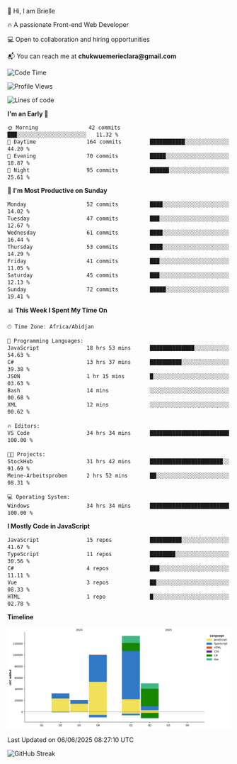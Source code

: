 <div align="left">
  <p>👋 Hi, I am Brielle</p>
  <p>🔥 A passionate Front-end Web Developer</p>
  <p>💻 Open to collaboration and hiring opportunities</p>
  <p>📬 You can reach me at <strong>chukwuemerieclara@gmail.com</strong></p>
</div>


 
 <!--START_SECTION:waka-->
![Code Time](http://img.shields.io/badge/Code%20Time-662%20hrs%2044%20mins-blue)

![Profile Views](http://img.shields.io/badge/Profile%20Views-0-blue)

![Lines of code](https://img.shields.io/badge/From%20Hello%20World%20I%27ve%20Written-336.0%20thousand%20lines%20of%20code-blue)

**I'm an Early 🐤** 

```text
🌞 Morning                42 commits          ███░░░░░░░░░░░░░░░░░░░░░░   11.32 % 
🌆 Daytime                164 commits         ███████████░░░░░░░░░░░░░░   44.20 % 
🌃 Evening                70 commits          █████░░░░░░░░░░░░░░░░░░░░   18.87 % 
🌙 Night                  95 commits          ██████░░░░░░░░░░░░░░░░░░░   25.61 % 
```
📅 **I'm Most Productive on Sunday** 

```text
Monday                   52 commits          ████░░░░░░░░░░░░░░░░░░░░░   14.02 % 
Tuesday                  47 commits          ███░░░░░░░░░░░░░░░░░░░░░░   12.67 % 
Wednesday                61 commits          ████░░░░░░░░░░░░░░░░░░░░░   16.44 % 
Thursday                 53 commits          ████░░░░░░░░░░░░░░░░░░░░░   14.29 % 
Friday                   41 commits          ███░░░░░░░░░░░░░░░░░░░░░░   11.05 % 
Saturday                 45 commits          ███░░░░░░░░░░░░░░░░░░░░░░   12.13 % 
Sunday                   72 commits          █████░░░░░░░░░░░░░░░░░░░░   19.41 % 
```


📊 **This Week I Spent My Time On** 

```text
🕑︎ Time Zone: Africa/Abidjan

💬 Programming Languages: 
JavaScript               18 hrs 53 mins      ██████████████░░░░░░░░░░░   54.63 % 
C#                       13 hrs 37 mins      ██████████░░░░░░░░░░░░░░░   39.38 % 
JSON                     1 hr 15 mins        █░░░░░░░░░░░░░░░░░░░░░░░░   03.63 % 
Bash                     14 mins             ░░░░░░░░░░░░░░░░░░░░░░░░░   00.68 % 
XML                      12 mins             ░░░░░░░░░░░░░░░░░░░░░░░░░   00.62 % 

🔥 Editors: 
VS Code                  34 hrs 34 mins      █████████████████████████   100.00 % 

🐱‍💻 Projects: 
StockHub                 31 hrs 42 mins      ███████████████████████░░   91.69 % 
Meine-Arbeitsproben      2 hrs 52 mins       ██░░░░░░░░░░░░░░░░░░░░░░░   08.31 % 

💻 Operating System: 
Windows                  34 hrs 34 mins      █████████████████████████   100.00 % 
```

**I Mostly Code in JavaScript** 

```text
JavaScript               15 repos            ██████████░░░░░░░░░░░░░░░   41.67 % 
TypeScript               11 repos            ████████░░░░░░░░░░░░░░░░░   30.56 % 
C#                       4 repos             ███░░░░░░░░░░░░░░░░░░░░░░   11.11 % 
Vue                      3 repos             ██░░░░░░░░░░░░░░░░░░░░░░░   08.33 % 
HTML                     1 repo              █░░░░░░░░░░░░░░░░░░░░░░░░   02.78 % 
```



**Timeline**

![Lines of Code chart](https://raw.githubusercontent.com/Brielle28/Brielle28/main/assets/bar_graph.png)


 Last Updated on 06/06/2025 08:27:10 UTC
<!--END_SECTION:waka-->

![GitHub Streak](https://github-readme-streak-stats.herokuapp.com/?user=Brielle28)




